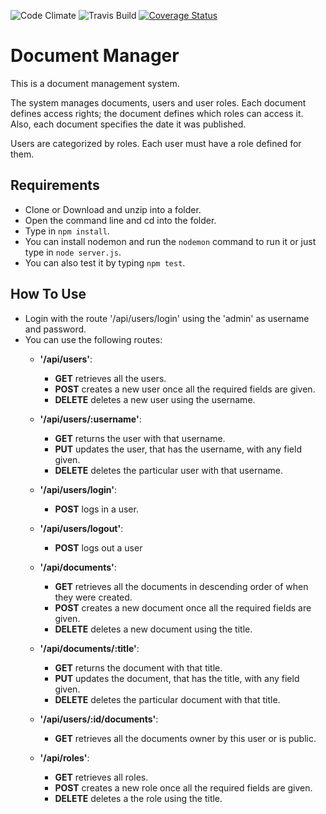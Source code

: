 ![Code Climate](https://codeclimate.com/github/andela-abisoye/doc-manager/badges/gpa.svg) ![Travis Build](https://travis-ci.org/andela-abisoye/doc-manager.svg?branch=develop) [![Coverage Status](https://coveralls.io/repos/github/andela-abisoye/doc-manager/badge.svg?branch=develop)](https://coveralls.io/github/andela-abisoye/doc-manager?branch=develop)

# Document Manager
This is a document management system.

The system manages documents, users and user roles. Each document defines access rights; the document defines which roles can access it. Also, each document specifies the date it was published.


Users are categorized by roles. Each user must have a role defined for them.

## Requirements
- Clone or Download and unzip into a folder.
- Open the command line and cd into the folder.
- Type in ```npm install```.
- You can install nodemon and run the ```nodemon``` command to run it or just type in ```node server.js```.
- You can also test it by typing ```npm test```.

## How To Use
- Login with the route '/api/users/login' using the 'admin' as username and password.
- You can use the following routes:
  - **'/api/users'**:
    - **GET** retrieves all the users.
    - **POST** creates a new user once all the required fields are given.
    - **DELETE** deletes a new user using the username.

  - **'/api/users/:username'**:
    - **GET** returns the user with that username.
    - **PUT** updates the user, that has the username, with any field given.
    - **DELETE** deletes the particular user with that username.

  - **'/api/users/login'**:
    - **POST** logs in a user.

  - **'/api/users/logout'**:
    - **POST** logs out a user

  - **'/api/documents'**:
    - **GET** retrieves all the documents in descending order of when they were created.
    - **POST** creates a new document once all the required fields are given.
    - **DELETE** deletes a new document using the title.

  - **'/api/documents/:title'**:
    - **GET** returns the document with that title.
    - **PUT** updates the document, that has the title, with any field given.
    - **DELETE** deletes the particular document with that title.

  - **'/api/users/:id/documents'**:
    - **GET** retrieves all the documents owner by this user or is public.

  - **'/api/roles'**:
    - **GET** retrieves all roles.
    - **POST** creates a new role once all the required fields are given.
    - **DELETE** deletes a the role using the title.
